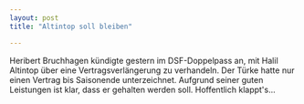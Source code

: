 ```yaml
---
layout: post
title: "Altintop soll bleiben"

---
```


Heribert Bruchhagen kündigte gestern im DSF-Doppelpass an, mit Halil Altintop über eine Vertragsverlängerung zu verhandeln. Der Türke hatte nur einen Vertrag bis Saisonende unterzeichnet. Aufgrund seiner guten Leistungen ist klar, dass er gehalten werden soll. Hoffentlich klappt's...


